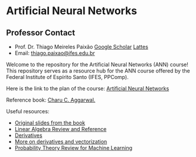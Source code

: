 # Artificial Neural Networks

## Professor Contact

- Prof. Dr. Thiago Meireles Paixão [Google Scholar](https://scholar.google.com/citations?user=AuizbbAAAAAJ&hl=pt-BR) [Lattes](http://lattes.cnpq.br/2961730349897943)
- Email: [thiago.paixao@ifes.edu.br](mailto:thiago.paixao@ifes.edu.br)
  
Welcome to the repository for the Artificial Neural Networks (ANN) course! This repository serves as a resource hub for the ANN course offered by the Federal Institute of Espírito Santo (IFES, PPComp).

Here is the link to the plan of the course: [Artificial Neural Networks](https://docs.google.com/spreadsheets/d/1Ao_atHMogFNuHYEmRCTu6_ZHLpxAZ3pdVerk5USYzok/edit?usp=sharing)

Reference book: [Charu C. Aggarwal.](https://www.charuaggarwal.net/neural.htm)

Useful resources:
* [Original slides from the book](https://www.charuaggarwal.net/AllSlides.pdf)
* [Linear Algebra Review and Reference](http://cs229.stanford.edu/section/cs229-linalg.pdf)
* [Derivatives](http://cs231n.github.io/optimization-2/)
* [More on derivatives and vectorization](https://cs231n.stanford.edu/handouts/derivatives.pdf)
* [Probability Theory Review for Machine Learning](http://cs229.stanford.edu/section/cs229-prob.pdf)

